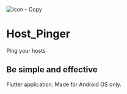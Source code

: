 
![icon - Copy](https://github.com/user-attachments/assets/894c7ace-49da-45e2-8570-933a49df8397)

# Host_Pinger

Ping your hosts

## Be simple and effective

Flutter application. Made for Android OS only.
